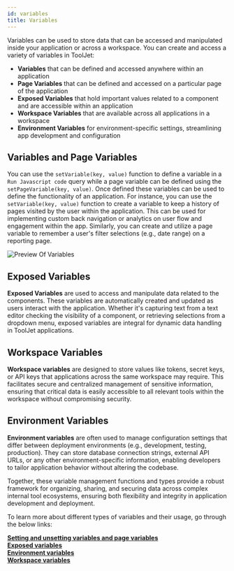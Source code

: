 ```yaml
---
id: variables
title: Variables 
---
```


Variables can be used to store data that can be accessed and manipulated inside your application or across a workspace. You can create and access a variety of variables in ToolJet:

- **Variables** that can be defined and accessed anywhere within an application 
- **Page Variables** that can be defined and accessed on a particular page of the application
- **Exposed Variables** that hold important values related to a component and are accessible within an application
- **Workspace Variables** that are available across all applications in a workspace
- **Environment Variables** for environment-specific settings, streamlining app development and configuration

<div style={{paddingTop:'24px', paddingBottom:'24px'}}>

## Variables and Page Variables
You can use the `setVariable(key, value)` function to define a variable in a `Run Javascript code` query while a page variable can be defined using the `setPageVariable(key, value)`. Once defined these variables can be used to define the functionality of an application. For instance, you can use the `setVariable(key, value)` function to create a variable to keep a history of pages visited by the user within the application. This can be used for implementing custom back navigation or analytics on user flow and engagement within the app. Similarly, you can create and utilize a page variable to remember a user's filter selections (e.g., date range) on a reporting page.

<div style={{textAlign: 'center'}}>
    <img className="screenshot-full" src="/img/tooljet-concepts/variables/variables-demo.png" alt="Preview Of Variables" />
</div>

</div>

<div style={{paddingTop:'24px', paddingBottom:'24px'}}>

## Exposed Variables
**Exposed Variables** are used to access and manipulate data related to the components. These variables are automatically created and updated as users interact with the application. Whether it's capturing text from a text editor checking the visibility of a component, or retrieving selections from a dropdown menu, exposed variables are integral for dynamic data handling in ToolJet applications.

</div>

<div style={{paddingTop:'24px', paddingBottom:'24px'}}>

## Workspace Variables 
**Workspace variables** are designed to store values like tokens, secret keys, or API keys that applications across the same workspace may require. This facilitates secure and centralized management of sensitive information, ensuring that critical data is easily accessible to all relevant tools within the workspace without compromising security.

</div>

<div style={{paddingTop:'24px', paddingBottom:'24px'}}>

## Environment Variables
**Environment variables** are often used to manage configuration settings that differ between deployment environments (e.g., development, testing, production). They can store database connection strings, external API URLs, or any other environment-specific information, enabling developers to tailor application behavior without altering the codebase.

</div>

Together, these variable management functions and types provide a robust framework for organizing, sharing, and securing data across complex internal tool ecosystems, ensuring both flexibility and integrity in application development and deployment.

To learn more about different types of variables and their usage, go through the below links:

**[Setting and unsetting variables and page variables](/docs/how-to/run-actions-from-runjs)** <br/>
**[Exposed variables](/docs/tooljet-concepts/exposed-variables)** <br/>
**[Environment variables](/docs/setup/env-vars/)** <br/>
**[Workspace variables](/docs/org-management/workspaces/workspace-variables/)**